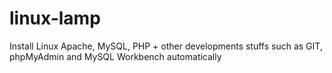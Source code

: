 # linux-lamp
Install Linux Apache, MySQL, PHP + other developments stuffs such as GIT, phpMyAdmin and MySQL Workbench automatically
